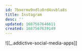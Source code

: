```yaml
---
id: 7bxermu9ndlu0rd4vvbla8s
title: Instagram
desc: ''
updated: 1687567646611
created: 1687567639149
---
```


![[_.addictive-social-media-apps]]
